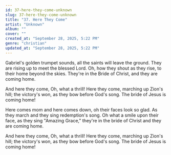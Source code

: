 ```yaml
---
id: 37-here-they-come-unknown
slug: 37-here-they-come-unknown
title: "37. Here They Come"
artist: "Unknown"
album: ""
cover: ""
created_at: "September 28, 2025, 5:22 PM"
genre: "christian"
updated_at: "September 28, 2025, 5:22 PM"
---
```


Gabriel's golden trumpet sounds, all the saints will leave the ground. They are rising up to meet the blessed Lord. Oh, how they shout as they rise, to their home beyond the skies. They're in the Bride of Christ, and they are coming home. 

And here they come, Oh, what a thrill! Here they come, marching up Zion's hill; the victory's won, as they bow before God's song. The bride of Jesus is coming home!

Here comes mom and here comes down, oh their faces look so glad. As they march and they sing redemption's song. Oh what a smile upon their face, as they sing "Amazing Grace," they're in the bride of Christ and they are coming home. 

And here they come, Oh, what a thrill! Here they come, marching up Zion's hill; the victory's won, as they bow before God's song. The bride of Jesus is coming home!